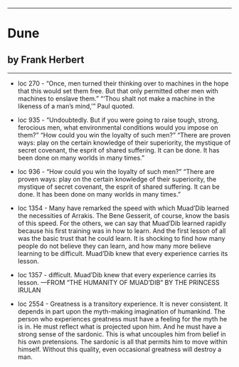 
---
#  Dune
## by Frank Herbert
---

 - loc 270 - “Once, men turned their thinking over to machines in the hope that this would set them free. But that only permitted other men with machines to enslave them.” “‘Thou shalt not make a machine in the likeness of a man’s mind,’” Paul quoted.

 - loc 935 - “Undoubtedly. But if you were going to raise tough, strong, ferocious men, what environmental conditions would you impose on them?” “How could you win the loyalty of such men?” “There are proven ways: play on the certain knowledge of their superiority, the mystique of secret covenant, the esprit of shared suffering. It can be done. It has been done on many worlds in many times.”

 - loc 936 - “How could you win the loyalty of such men?” “There are proven ways: play on the certain knowledge of their superiority, the mystique of secret covenant, the esprit of shared suffering. It can be done. It has been done on many worlds in many times.”

 - loc 1354 - Many have remarked the speed with which Muad’Dib learned the necessities of Arrakis. The Bene Gesserit, of course, know the basis of this speed. For the others, we can say that Muad’Dib learned rapidly because his first training was in how to learn. And the first lesson of all was the basic trust that he could learn. It is shocking to find how many people do not believe they can learn, and how many more believe learning to be difficult. Muad’Dib knew that every experience carries its lesson.

 - loc 1357 - difficult. Muad’Dib knew that every experience carries its lesson. —FROM “THE HUMANITY OF MUAD’DIB” BY THE PRINCESS IRULAN

 - loc 2554 - Greatness is a transitory experience. It is never consistent. It depends in part upon the myth-making imagination of humankind. The person who experiences greatness must have a feeling for the myth he is in. He must reflect what is projected upon him. And he must have a strong sense of the sardonic. This is what uncouples him from belief in his own pretensions. The sardonic is all that permits him to move within himself. Without this quality, even occasional greatness will destroy a man.

